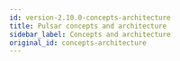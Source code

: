 ```yaml
---
id: version-2.10.0-concepts-architecture
title: Pulsar concepts and architecture
sidebar_label: Concepts and architecture
original_id: concepts-architecture
---
```











